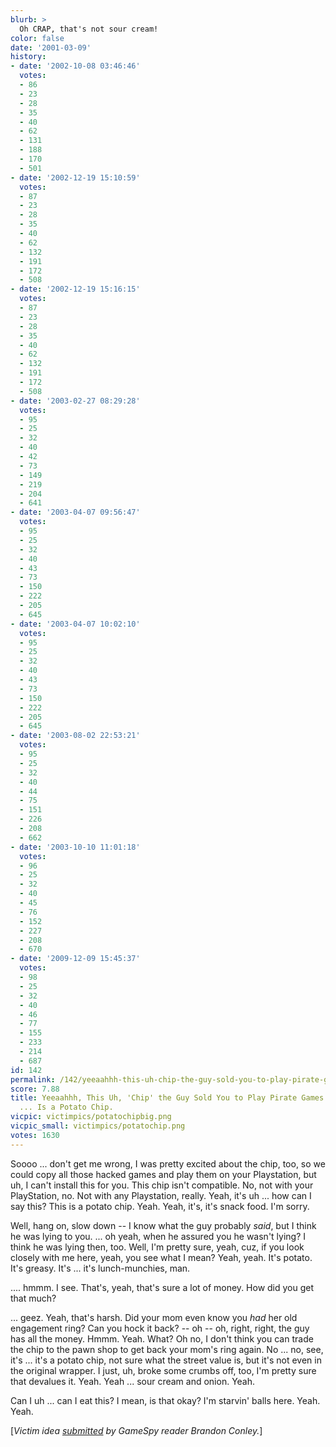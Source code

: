 ```yaml
---
blurb: >
  Oh CRAP, that's not sour cream!
color: false
date: '2001-03-09'
history:
- date: '2002-10-08 03:46:46'
  votes:
  - 86
  - 23
  - 28
  - 35
  - 40
  - 62
  - 131
  - 188
  - 170
  - 501
- date: '2002-12-19 15:10:59'
  votes:
  - 87
  - 23
  - 28
  - 35
  - 40
  - 62
  - 132
  - 191
  - 172
  - 508
- date: '2002-12-19 15:16:15'
  votes:
  - 87
  - 23
  - 28
  - 35
  - 40
  - 62
  - 132
  - 191
  - 172
  - 508
- date: '2003-02-27 08:29:28'
  votes:
  - 95
  - 25
  - 32
  - 40
  - 42
  - 73
  - 149
  - 219
  - 204
  - 641
- date: '2003-04-07 09:56:47'
  votes:
  - 95
  - 25
  - 32
  - 40
  - 43
  - 73
  - 150
  - 222
  - 205
  - 645
- date: '2003-04-07 10:02:10'
  votes:
  - 95
  - 25
  - 32
  - 40
  - 43
  - 73
  - 150
  - 222
  - 205
  - 645
- date: '2003-08-02 22:53:21'
  votes:
  - 95
  - 25
  - 32
  - 40
  - 44
  - 75
  - 151
  - 226
  - 208
  - 662
- date: '2003-10-10 11:01:18'
  votes:
  - 96
  - 25
  - 32
  - 40
  - 45
  - 76
  - 152
  - 227
  - 208
  - 670
- date: '2009-12-09 15:45:37'
  votes:
  - 98
  - 25
  - 32
  - 40
  - 46
  - 77
  - 155
  - 233
  - 214
  - 687
id: 142
permalink: /142/yeeaahhh-this-uh-chip-the-guy-sold-you-to-play-pirate-games-on-your-playstation--is-a-potato-chip/
score: 7.88
title: Yeeaahhh, This Uh, 'Chip' the Guy Sold You to Play Pirate Games on Your Playstation
  ... Is a Potato Chip.
vicpic: victimpics/potatochipbig.png
vicpic_small: victimpics/potatochip.png
votes: 1630
---
```


Soooo ... don't get me wrong, I was pretty excited about the chip, too,
so we could copy all those hacked games and play them on your
Playstation, but uh, I can't install this for you. This chip isn't
compatible. No, not with your PlayStation, no. Not with any Playstation,
really. Yeah, it's uh ... how can I say this? This is a potato chip.
Yeah. Yeah, it's, it's snack food. I'm sorry.

Well, hang on, slow down -- I know what the guy probably *said*, but I
think he was lying to you. ... oh yeah, when he assured you he wasn't
lying? I think he was lying then, too. Well, I'm pretty sure, yeah, cuz,
if you look closely with me here, yeah, you see what I mean? Yeah, yeah.
It's potato. It's greasy. It's ... it's lunch-munchies, man.

.... hmmm. I see. That's, yeah, that's sure a lot of money. How did you
get that much?

... geez. Yeah, that's harsh. Did your mom even know you *had* her old
engagement ring? Can you hock it back? -- oh -- oh, right, right, the
guy has all the money. Hmmm. Yeah. What? Oh no, I don't think you can
trade the chip to the pawn shop to get back your mom's ring again. No
... no, see, it's ... it's a potato chip, not sure what the street value
is, but it's not even in the original wrapper. I just, uh, broke some
crumbs off, too, I'm pretty sure that devalues it. Yeah. Yeah ... sour
cream and onion. Yeah.

Can I uh ... can I eat this? I mean, is that okay? I'm starvin' balls
here. Yeah. Yeah.

\[*Victim idea [submitted](mailto:feedback@gamespy.com) by GameSpy
reader Brandon Conley.*\]